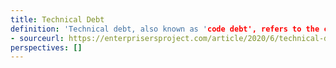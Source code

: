 ```yaml
---
title: Technical Debt
definition: 'Technical debt, also known as 'code debt', refers to the cost or consequences of prioritizing speed or ease of implementation over quality. In software development, this can mean making coding or design decisions that will need to be addressed in the future in order to get a viable solution into production sooner. While often necessary in the short term, this debt can add up and become more problematic or expensive over time.'
- sourceurl: https://enterprisersproject.com/article/2020/6/technical-debt-explained-plain-english
perspectives: []
---
```

